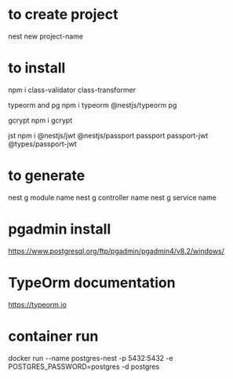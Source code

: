# to create project

nest new project-name

# to install

  npm i class-validator class-transformer

typeorm and pg
  npm i typeorm @nestjs/typeorm pg

gcrypt
  npm i gcrypt

jst
  npm i @nestjs/jwt @nestjs/passport passport passport-jwt @types/passport-jwt

# to generate

nest g module name
nest g controller name
nest g service name

# pgadmin install

https://www.postgresql.org/ftp/pgadmin/pgadmin4/v8.2/windows/

# TypeOrm documentation

https://typeorm.io

# container run

docker run --name postgres-nest -p 5432:5432 -e POSTGRES_PASSWORD=postgres -d postgres
